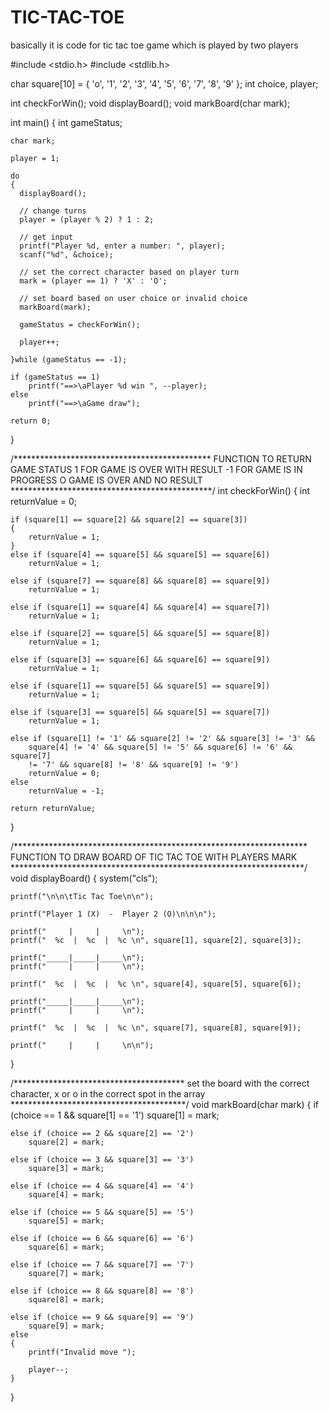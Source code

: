# TIC-TAC-TOE
basically it is code for tic tac toe game which is played by two players

#include <stdio.h>
#include <stdlib.h>

char square[10] = { 'o', '1', '2', '3', '4', '5', '6', '7', '8', '9' };
int choice, player;

int checkForWin();
void displayBoard();
void markBoard(char mark);

int main()
{
    int gameStatus;

    char mark;

    player = 1;

    do
    {
      displayBoard();

      // change turns
      player = (player % 2) ? 1 : 2;

      // get input
      printf("Player %d, enter a number: ", player);
      scanf("%d", &choice);

      // set the correct character based on player turn
      mark = (player == 1) ? 'X' : 'O';

      // set board based on user choice or invalid choice
      markBoard(mark);

      gameStatus = checkForWin();

      player++;

    }while (gameStatus == -1);

    if (gameStatus == 1)
        printf("==>\aPlayer %d win ", --player);
    else
        printf("==>\aGame draw");

    return 0;
}

/*********************************************
FUNCTION TO RETURN GAME STATUS
1 FOR GAME IS OVER WITH RESULT
-1 FOR GAME IS IN PROGRESS
O GAME IS OVER AND NO RESULT
 **********************************************/
int checkForWin()
{
    int returnValue = 0;

    if (square[1] == square[2] && square[2] == square[3])
    {
        returnValue = 1;
    }
    else if (square[4] == square[5] && square[5] == square[6])
        returnValue = 1;

    else if (square[7] == square[8] && square[8] == square[9])
        returnValue = 1;

    else if (square[1] == square[4] && square[4] == square[7])
        returnValue = 1;

    else if (square[2] == square[5] && square[5] == square[8])
        returnValue = 1;

    else if (square[3] == square[6] && square[6] == square[9])
        returnValue = 1;

    else if (square[1] == square[5] && square[5] == square[9])
        returnValue = 1;

    else if (square[3] == square[5] && square[5] == square[7])
        returnValue = 1;

    else if (square[1] != '1' && square[2] != '2' && square[3] != '3' &&
        square[4] != '4' && square[5] != '5' && square[6] != '6' && square[7]
        != '7' && square[8] != '8' && square[9] != '9')
        returnValue = 0;
    else
        returnValue = -1;

    return returnValue;
}

/*******************************************************************
FUNCTION TO DRAW BOARD OF TIC TAC TOE WITH PLAYERS MARK
 *******************************************************************/
void displayBoard()
{
    system("cls");

    printf("\n\n\tTic Tac Toe\n\n");

    printf("Player 1 (X)  -  Player 2 (O)\n\n\n");

    printf("     |     |     \n");
    printf("  %c  |  %c  |  %c \n", square[1], square[2], square[3]);

    printf("_____|_____|_____\n");
    printf("     |     |     \n");

    printf("  %c  |  %c  |  %c \n", square[4], square[5], square[6]);

    printf("_____|_____|_____\n");
    printf("     |     |     \n");

    printf("  %c  |  %c  |  %c \n", square[7], square[8], square[9]);

    printf("     |     |     \n\n");
}

/***************************************
set the board with the correct character,
x or o in the correct spot in the array
****************************************/
void markBoard(char mark)
{
    if (choice == 1 && square[1] == '1')
        square[1] = mark;

    else if (choice == 2 && square[2] == '2')
        square[2] = mark;

    else if (choice == 3 && square[3] == '3')
        square[3] = mark;

    else if (choice == 4 && square[4] == '4')
        square[4] = mark;

    else if (choice == 5 && square[5] == '5')
        square[5] = mark;

    else if (choice == 6 && square[6] == '6')
        square[6] = mark;

    else if (choice == 7 && square[7] == '7')
        square[7] = mark;

    else if (choice == 8 && square[8] == '8')
        square[8] = mark;

    else if (choice == 9 && square[9] == '9')
        square[9] = mark;
    else
    {
        printf("Invalid move ");

        player--;
    }
}
